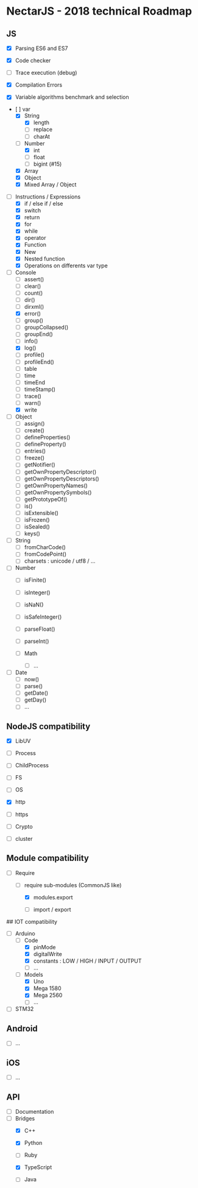 # NectarJS - 2018 technical Roadmap

## JS

- [x] Parsing ES6 and ES7

- [X] Code checker

- [ ] Trace execution (debug)

- [X] Compilation Errors

- [x] Variable algorithms benchmark and selection

- [ ] var
  - [x] String
    - [X] length
    - [ ] replace
    - [ ] charAt
  - [ ] Number
    - [x] int
    - [ ] float
    - [ ] bigint (#15)
  - [x] Array
  - [X] Object
  - [X] Mixed Array / Object

- [ ] Instructions / Expressions
  - [x] if / else if / else
  - [x] switch
  - [x] return
  - [x] for
  - [x] while
  - [x] operator
  - [x] Function
  - [x] New
  - [x] Nested function
  - [X] Operations on differents var type
  
- [ ] Console
  - [ ] assert()
  - [ ] clear()
  - [ ] count()
  - [ ] dir()
  - [ ] dirxml()
  - [x] error()
  - [ ] group()
  - [ ] groupCollapsed()
  - [ ] groupEnd()
  - [ ] info()
  - [x] log()
  - [ ] profile()
  - [ ] profileEnd()
  - [ ] table
  - [ ] time
  - [ ] timeEnd
  - [ ] timeStamp()
  - [ ] trace()
  - [ ] warn()
  - [x] write

- [ ] Object
  - [ ] assign()
  - [ ] create()
  - [ ] defineProperties()
  - [ ] defineProperty()
  - [ ] entries()
  - [ ] freeze()
  - [ ] getNotifier()
  - [ ] getOwnPropertyDescriptor()
  - [ ] getOwnPropertyDescriptors()
  - [ ] getOwnPropertyNames()
  - [ ] getOwnPropertySymbols()
  - [ ] getPrototypeOf()
  - [ ] is()
  - [ ] isExtensible()
  - [ ] isFrozen()
  - [ ] isSealed()
  - [ ] keys()
  
- [ ] String
  - [ ] fromCharCode()
  - [ ] fromCodePoint()
  - [ ] charsets : unicode / utf8 / ...
  
- [ ] Number
  - [ ] isFinite()
  - [ ] isInteger()
  - [ ] isNaN()
  - [ ] isSafeInteger()
  - [ ] parseFloat()
  - [ ] parseInt()
  
  - [ ] Math
    - [ ] ...
    
- [ ] Date
  - [ ] now()
  - [ ] parse()
  - [ ] getDate()
  - [ ] getDay()
  - [ ] ...

## NodeJS compatibility

- [X] LibUV

- [ ] Process

- [ ] ChildProcess

- [ ] FS

- [ ] OS

- [X] http

- [ ] https

- [ ] Crypto

- [ ] cluster

## Module compatibility

-[ ] Require

    - [ ] require sub-modules (CommonJS like)
    
      - [x] modules.export
      
      - [ ] import / export

## IOT compatibility

- [ ] Arduino
  - [ ] Code
    - [x] pinMode
    - [x] digitalWrite  
    - [x] constants : LOW / HIGH / INPUT / OUTPUT
    - [ ] ...
  - [ ] Models 
    - [x] Uno
    - [x] Mega 1580
    - [x] Mega 2560
    - [ ] ...
- [ ] STM32
    
## Android

- [ ] ...

## iOS
    
- [ ] ...
    
## API

- [ ] Documentation
- [ ] Bridges
  - [x] C++
  - [x] Python
  - [ ] Ruby
  - [x] TypeScript
  - [ ] Java
  
